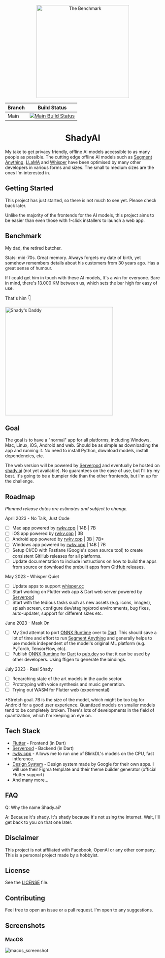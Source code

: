 <div align="center">
<picture>
<img alt="The Benchmark" src="https://user-images.githubusercontent.com/5500332/230834497-1a044b2f-2200-44a8-b6f2-33f587bad218.png" height=300/>
</picture>

| Branch | Build Status |
| :---         |     :---:      |
| Main   | [![Main Build Status](https://api.cirrus-ci.com/github/BrutalCoding/shady.ai.svg?branch=main)](https://cirrus-ci.com/github/BrutalCoding/shady.ai/main)     | git status    |

<h1>ShadyAI</>

</div>



My take to get privacy friendly, offline AI models accessible to as many people as possible. The cutting edge offline AI models such as [Segment Anything](https://ai.facebook.com/research/publications/segment-anything/), [LLaMA](https://github.com/facebookresearch/llama) and [Whisper](https://github.com/openai/whisper) have been optimised by many other developers in various forms and sizes. The small to medium sizes are the ones I'm interested in.

## Getting Started

This project has just started, so there is not much to see yet. Please check back later.

Unlike the majority of the frontends for the AI models, this project aims to be easier than even those with 1-click installers to launch a web app.

## Benchmark

My dad, the retired butcher.

Stats: mid-70s. Great memory. Always forgets my date of birth, yet somehow remembers details about his customers from 30 years ago. Has a great sense of humour.

If I could get him in touch with these AI models, It's a win for everyone. Bare in mind, there's 13.000 KM between us, which sets the bar high for easy of use.

That's him 👇

<div align="left">
<picture>
<img alt="Shady's Daddy" src="https://user-images.githubusercontent.com/5500332/230836945-0540146a-b341-4874-9f31-58e687d29053.png" height=350>
</picture>
</div>

## Goal

The goal is to have a "normal" app for all platforms, including Windows, Mac, Linux, iOS, Android and web. Should be as simple as downloading the app and running it. No need to install Python, download models, install dependencies, etc.

The web version will be powered by [Serverpod](https://github.com/serverpod/serverpod) and eventually be hosted on [shady.ai](https://shady.ai) (not yet available). No guarantees on the ease of use, but I'll try my best. It's going to be a bumpier ride than the other frontends, but I'm up for the challenge.

## Roadmap

_Planned release dates are estimates and subject to change._

April 2023 - No Talk, Just Code

- [ ] Mac app powered by [rwkv.cpp](https://github.com/saharNooby/rwkv.cpp) | 14B | 7B
- [ ] iOS app powered by [rwkv.cpp](https://github.com/saharNooby/rwkv.cpp) | 3B
- [ ] Android app powered by [rwkv.cpp](https://github.com/saharNooby/rwkv.cpp) | 3B | 7B*
- [ ] Windows app powered by [rwkv.cpp](https://github.com/saharNooby/rwkv.cpp) | 14B | 7B
- [ ] Setup CI/CD with Fastlane (Google's open source tool) to create consistent GitHub releases for all platforms.
- [ ] Update documentation to include instructions on how to build the apps from source or download the prebuilt apps from GitHub releases.

May 2023 - Whisper Quiet

- [ ] Update apps to support [whisper.cc](https://github.com/ggerganov/whisper.cpp)
- [ ] Start working on Flutter web app & Dart web server powered by [Serverpod](https://github.com/serverpod/serverpod)
- [ ] Start with the tedious tasks such as new assets (e.g. icons, images), splash screen, configure dev/staging/prod environments, bug fixes, auto-updater, support for different sizes etc.

June 2023 - Mask On

- [ ] My 2nd attempt to port [ONNX Runtime](https://github.com/microsoft/onnxruntime) over to [Dart](https://dart.dev/). This should save a lot of time and effort to run [Segment Anything](https://ai.facebook.com/research/publications/segment-anything/) and generally helps to use models independent of the model's original ML platform (e.g. PyTorch, TensorFlow, etc).
- [ ] Publish [ONNX Runtime](https://github.com/microsoft/onnxruntime) for [Dart](https://dart.dev/) to [pub.dev](https://pub.dev/) so that it can be used by other developers. Using ffigen to generate the bindings.

July 2023 - Real Shady

- [ ] Reearching state of the art models in the audio sector.
- [ ] Prototyping with voice synthesis and music generation.
- [ ] Trying out WASM for Flutter web (experimental)

*Stretch goal. 7B is the size of the model, which might be too big for Android for a good user experience. Quantized models on smaller models tend to be completely broken. There's lots of developments in the field of quantization, which I'm keeping an eye on.

## Tech Stack

- [Flutter](https://flutter.dev/) - Frontend (in Dart)
- [Serverpod](https://serverpod.dev/) - Backend (in Dart)
- [rwkv.cpp](https://github.com/saharNooby/rwkv.cpp) - Allows me to run one of BlinkDL's models on the CPU, fast intference.
- [Design System](https://m3.material.io/) - Design system made by Google for their own apps. I will use their Figma template and their theme builder generator (official Flutter support)
- And many more...

## FAQ

Q: Why the name Shady.ai?

A: Because it's shady. It's shady because it's not using the internet. Wait, I'll get back to you on that one later.

## Disclaimer

This project is not affiliated with Facebook, OpenAI or any other company. This is a personal project made by a hobbyist.

## License

See the [LICENSE](LICENSE) file.

## Contributing

Feel free to open an issue or a pull request. I'm open to any suggestions.

## Screenshots

### MacOS

![macos_screenshot](https://user-images.githubusercontent.com/5500332/230838110-f462d8b6-bc02-46fc-b300-86ca75bbbec4.png)

